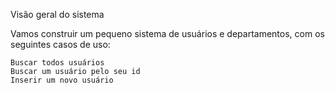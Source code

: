 Visão geral do sistema

Vamos construir um pequeno sistema de usuários e departamentos, com os seguintes casos de uso:

    Buscar todos usuários
    Buscar um usuário pelo seu id
    Inserir um novo usuário

